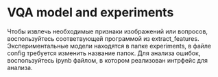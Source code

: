 # VQA model and experiments

Чтобы извлечь необходимые признаки изображений или вопросов, воспользуйтесь соответвующей программой из extract_features.
Экспериментальные модели находятся в папке experiments, в файле config требуется изменить название папок.
Для анализа ошибок, воспользуйтесь ipynb файлом, в котором реализован интрфейс для анализа.
